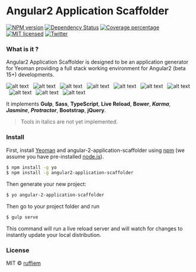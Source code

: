 # Angular2 Application Scaffolder

[![NPM version][npm-image]][npm-url] [![Dependency Status][daviddm-image]][daviddm-url] [![Coverage percentage][coveralls-image]][coveralls-url]  [![MIT licensed](https://img.shields.io/badge/license-MIT-blue.svg)](https://github.com/ruffiem/angular2-application-scaffolder/blob/master/LICENSE)   [![Twitter](https://img.shields.io/twitter/url/https/github.com/ruffiem/generator-gulp-angular2.svg?style=social)](https://twitter.com/intent/tweet?text=Wow:&url=http://ow.ly/4n9sS0)

### What is it ?
Angular2 Application Scaffolder is designed to be an application generator for Yeoman providing a full stack working environment for Angular2 (beta 15+) developments.

![alt text][gulp] &nbsp; ![alt text][sass] &nbsp; ![alt text][typescript] &nbsp; ![alt text][live-reload] &nbsp; ![alt text][bower] &nbsp; ![alt text][karma] &nbsp; ![alt text][jasmine] &nbsp; ![alt text][protractor] &nbsp; ![alt text][bootstrap] &nbsp; ![alt text][jquery]

It implements **Gulp**, **Sass**, **TypeScript**, **Live Reload**, **Bower**, **_Karma_**, **_Jasmine_**, **_Protractor_**, **Bootstrap**, **jQuery**.

> Tools in italics are not yet implemented.

### Install

First, install [Yeoman](http://yeoman.io) and angular-2-application-scaffolder using [npm](https://www.npmjs.com/) (we assume you have pre-installed [node.js](https://nodejs.org/)).

```bash
$ npm install -g yo
$ npm install -g angular2-application-scaffolder
```

Then generate your new project:

```bash
$ yo angular-2-application-scaffolder
```

Then go to your project folder and run

````bash
$ gulp serve
````

This command will run a live reload server and will watch for changes to instantly update your local distribution.

### License

MIT © [ruffiem]()

[yo]: https://pbs.twimg.com/profile_images/3786155988/46ea2dd8b1bdd31a8ba61044cb5b6ebe_normal.png "Yeoman"
[gulp]: https://pbs.twimg.com/profile_images/417078109075034112/iruTC031_normal.png "Gulp"
[sass]: https://pbs.twimg.com/profile_images/583681608269471744/jCR2zNJV_normal.png "Sass"
[typescript]: https://pbs.twimg.com/profile_images/2660272602/87a5a0fdc86455c3f94b0b0eebfdb1b9_normal.png "TypeScript"
[live-reload]: https://pbs.twimg.com/profile_images/1650346891/128_normal.png "Live Reload"
[bower]: https://pbs.twimg.com/profile_images/3536632979/66db62603f426a8fc6664081811be6d4_normal.png "Bower"
[karma]: https://pbs.twimg.com/profile_images/420262386352652288/TidYGd6a_normal.png "Karma"
[jasmine]: https://pbs.twimg.com/profile_images/378800000228414878/7c0b595409af531b9cdeb07f8c513e8b_normal.png "Jasmine"
[protractor]: https://pbs.twimg.com/profile_images/444227625389531136/qYHM6E5V_normal.png "Protractor"
[bootstrap]: https://pbs.twimg.com/profile_images/378800000195279414/f8404a9d719c7ffce1478ba1a50036f9_normal.png "Bootstrap"
[jquery]: http://jomboom.com/images/jquery.png "jQuery"

[npm-image]: https://badge.fury.io/js/angular2-application-scaffolder.svg
[npm-url]: https://npmjs.org/package/angular2-application-scaffolder
[daviddm-image]: https://david-dm.org/ruffiem/angular2-application-scaffolder.svg?theme=shields.io
[daviddm-url]: https://david-dm.org/ruffiem/angular2-application-scaffolder
[coveralls-image]: https://coveralls.io/repos/ruffiem/angular2-application-scaffolder/badge.svg
[coveralls-url]: https://coveralls.io/r/ruffiem/angular2-application-scaffolder
